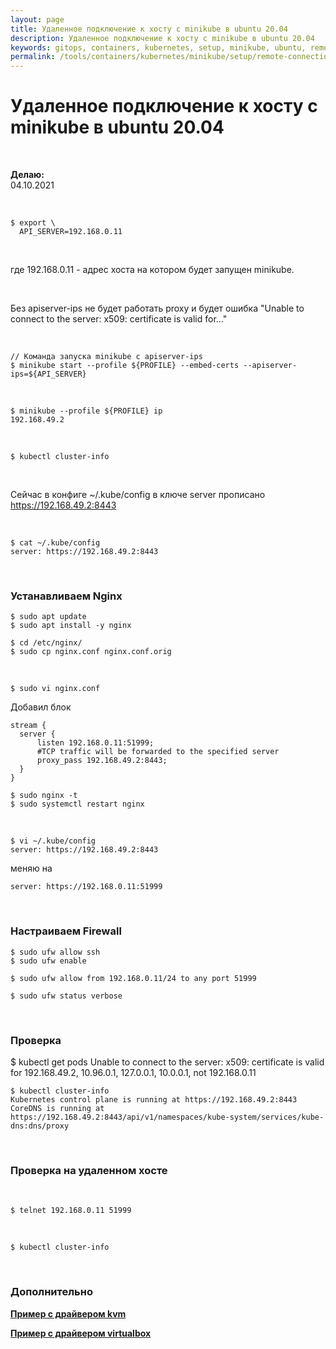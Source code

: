 ```yaml
---
layout: page
title: Удаленное подключение к хосту с minikube в ubuntu 20.04
description: Удаленное подключение к хосту с minikube в ubuntu 20.04
keywords: gitops, containers, kubernetes, setup, minikube, ubuntu, remote
permalink: /tools/containers/kubernetes/minikube/setup/remote-connection/
---
```


# Удаленное подключение к хосту с minikube в ubuntu 20.04

<br/>

**Делаю:**  
04.10.2021

<br/>

```
$ export \
  API_SERVER=192.168.0.11
```

<br/>

где 192.168.0.11 - адрес хоста на котором будет запущен minikube.

<br/>

Без apiserver-ips не будет работать proxy и будет ошибка "Unable to connect to the server: x509: certificate is valid for..."

<br/>

```
// Команда запуска minikube с apiserver-ips
$ minikube start --profile ${PROFILE} --embed-certs --apiserver-ips=${API_SERVER}
```

<br/>

```
$ minikube --profile ${PROFILE} ip
192.168.49.2
```

<br/>

```
$ kubectl cluster-info
```

<br/>

Сейчас в конфиге ~/.kube/config в ключе server прописано https://192.168.49.2:8443

<br/>

```
$ cat ~/.kube/config
server: https://192.168.49.2:8443
```

<br/>

### Устанавливаем Nginx

```
$ sudo apt update
$ sudo apt install -y nginx

$ cd /etc/nginx/
$ sudo cp nginx.conf nginx.conf.orig
```

<br/>

```
$ sudo vi nginx.conf
```

Добавил блок

```
stream {
  server {
      listen 192.168.0.11:51999;
      #TCP traffic will be forwarded to the specified server
      proxy_pass 192.168.49.2:8443;
  }
}
```

```
$ sudo nginx -t
$ sudo systemctl restart nginx
```

<br/>

```
$ vi ~/.kube/config
server: https://192.168.49.2:8443
```

меняю на

```
server: https://192.168.0.11:51999
```

<br/>

### Настраиваем Firewall

```
$ sudo ufw allow ssh
$ sudo ufw enable

$ sudo ufw allow from 192.168.0.11/24 to any port 51999

$ sudo ufw status verbose
```

<br/>

### Проверка

$ kubectl get pods
Unable to connect to the server: x509: certificate is valid for 192.168.49.2, 10.96.0.1, 127.0.0.1, 10.0.0.1, not 192.168.0.11

```
$ kubectl cluster-info
Kubernetes control plane is running at https://192.168.49.2:8443
CoreDNS is running at https://192.168.49.2:8443/api/v1/namespaces/kube-system/services/kube-dns:dns/proxy
```

<br/>

### Проверка на удаленном хосте

<br/>

```
$ telnet 192.168.0.11 51999
```

<br/>

```
$ kubectl cluster-info
```

<br/>

### Дополнительно

**[Пример с драйвером kvm](https://www.zepworks.com/posts/access-minikube-remotely-kvm/)**

**[Пример с драйвером virtualbox](/samples/ci-cd/gitlab/kubernetes/prepare-gitlab-host-to-work-with-minikube/)**
